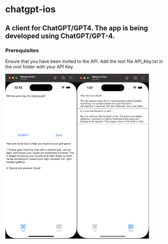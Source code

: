 # chatgpt-ios
## A client for ChatGPT/GPT4. The app is being developed using ChatGPT/GPT-4.

### Prerequisites

Ensure that you have been invited to the API.
Add the text file API_Key.txt in the root folder with your API Key.

<div style="display:flex">
    <img src="screenshot.png" style="width:45%">
    <img src="screenshot2.png" style="width:45%">
</div>
